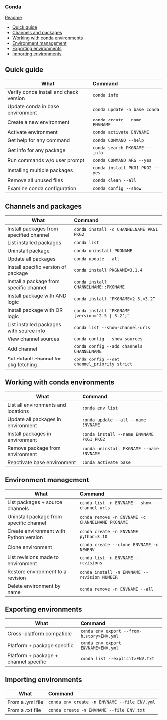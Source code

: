 ### Conda
[Readme](../README.md)

- [Quick guide](#quick-guide)
- [Channels and packages](#channels-and-packages)
- [Working with conda environments](#working-with-conda-environments)
- [Environment management](#environment-management)
- [Exporting environments](#exporting-environments)
- [Importing environments](#importing-environments)

## Quick guide

| What                                   | Command                             |
| -------------------------------------- | :---------------------------------- |
| Verify conda install and check version | ```conda info```                    |
| Update conda in base environment       | ```conda update -n base conda```    |
| Create a new environment               | ```conda create --name ENVNAME```   |
| Activate environment                   | ```conda activate ENVNAME```        |
| Get help for any command               | ```conda COMMAND --help```          |
| Get info for any package               | ```conda search PKGNAME --info```   |
| Run commands w/o user prompt           | ```conda COMMAND ARG --yes```       |
| Installing multiple packages           | ```conda install PKG1 PKG2 --yes``` |
| Remove all unused files                | ```conda clean --all```             |
| Examine conda configuration            | ```conda config --show```           |

## Channels and packages

| What                                     | Command                                              |
| ---------------------------------------- | :--------------------------------------------------- |
| Install packages from specified channel  | ```conda install -c CHANNELNAME PKG1 PKG2```         |
| List installed packages                  | ```conda list```                                     |
| Uninstall package                        | ```conda uninstall PKGNAME```                        |
| Update all packages                      | ```conda update --all```                             |
| Install specific version of package      | ```conda install PKGNAME=3.1.4```                    |
| Install a package from specific channel  | ```conda install CHANNELNAME::PKGNAME```             |
| Install package with AND logic           | ```conda install “PKGNAME>2.5,<3.2”```               |
| Install package with OR logic            | ```conda install “PKGNAME [version=’2.5 \| 3.2’]”``` |
| List installed packages with source info | ```conda list --show-channel-urls```                 |
| View channel sources                     | ```conda config --show-sources```                    |
| Add channel                              | ```conda config --add channels CHANNELNAME```        |
| Set default channel for pkg fetching     | ```conda config --set channel_priority strict```     |

## Working with conda environments

| What                                | Command                                      |
| ----------------------------------- | :------------------------------------------- |
| List all environments and locations | ```conda env list```                         |
| Update all packages in environment  | ```conda update --all --name ENVNAME```      |
| Install packages in environment     | ```conda install --name ENVNAME PKG1 PKG2``` |
| Remove package from environment     | ```conda uninstall PKGNAME --name ENVNAME``` |
| Reactivate base environment         | ```conda activate base```                    |

## Environment management

| What                                    | Command                                              |
| --------------------------------------- | :--------------------------------------------------- |
| List packages + source channels         | ```conda list -n ENVNAME --show-channel-urls```      |
| Uninstall package from specific channel | ```conda remove -n ENVNAME -c CHANNELNAME PKGNAME``` |
| Create environment with Python version  | ```conda create -n ENVNAME python=3.10```            |
| Clone environment                       | ```conda create --clone ENVNAME -n NEWENV```         |
| List revisions made to environment      | ```conda list -n ENVNAME --revisions```              |
| Restore environment to a revision       | ```conda install -n ENVNAME --revision NUMBER```     |
| Delete environment by name              | ```conda remove -n ENVNAME --all```                  |

## Exporting environments

| What                                  | Command                                       |
| ------------------------------------- | :-------------------------------------------- |
| Cross-platform compatible             | ```conda env export --from-history>ENV.yml``` |
| Platform + package specific           | ```conda env export ENVNAME>ENV.yml```        |
| Platform + package + channel specific | ```conda list --explicit>ENV.txt```           |

## Importing environments

| What             | Command                                          |
| ---------------- | :----------------------------------------------- |
| From a .yml file | ```conda env create -n ENVNAME --file ENV.yml``` |
| From a .txt file | ```conda create -n ENVNAME --file ENV.txt```     |
